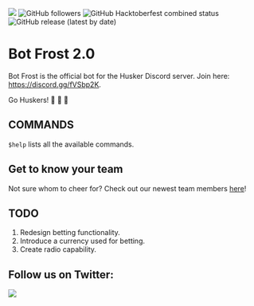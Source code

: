 <img src="https://img.shields.io/discord/440632686185414677?style=plastic"></img> <img alt="GitHub followers" src="https://img.shields.io/github/followers/refekt?style=plastic"> <img alt="GitHub Hacktoberfest combined status" src="https://img.shields.io/github/hacktoberfest/2020/refekt/Bot-Frost?style=plastic"> <img alt="GitHub release (latest by date)" src="https://img.shields.io/github/v/release/refekt/Bot-Frost?style=plastic">

# Bot Frost 2.0

Bot Frost is the official bot for the Husker Discord server. Join here: https://discord.gg/fVSbp2K. 

Go Huskers! 🏈 🏈 🏈

## COMMANDS
`$help` lists all the available commands.

## Get to know your team
Not sure whom to cheer for? Check out our newest team members [here](/recruits.csv)!

## TODO
1. Redesign betting functionality.
2. Introduce a currency used for betting.
3. Create radio capability.


## Follow us on Twitter:
[<img target="_blank" src="https://user-images.githubusercontent.com/30497847/94883417-a05c1100-0438-11eb-9576-89de311154d8.png" target="_blank"></img>](https://twitter.com/Huskers)

